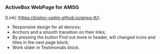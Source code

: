 ### ActiveBox WebPage for AMSG

[Link] (https://kisilov-vadim.github.io/amsg-tt/).

- Responsive design for all devices;
- Anchors and a smooth transition on their links; 
- By pressing the button Find out more in header, will changed icons and titles in the next page block; 
- Work slider in Testimonials block.  
